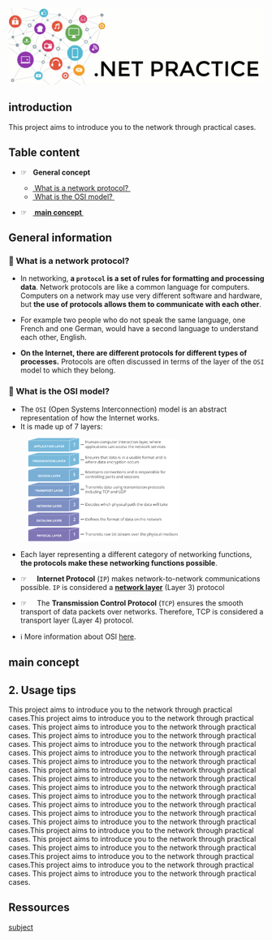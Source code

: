 ![netpractice.png](img/netpractice.png)
## introduction
This project aims to introduce you to the network through practical cases.

## Table content
* ☞&nbsp;&nbsp; **General concept**
  * [ What is a network protocol? ](#desc)
  * [ What is the OSI model? ](#usage)


* ☞&nbsp;&nbsp; **[ main concept ](#usage)**

## General information
<a name="usage"></a>
### 💭 What is a network protocol?

* In networking, **a `protocol` is a set of rules for formatting and processing data**. Network protocols are like a common 
language for computers. Computers on a network may use very different software and hardware, but **the use of protocols 
allows them to communicate with each other**.

* For example two people who do not speak the same language, one French and one German, would have a second language 
to understand each other, English.

* **On the Internet, there are different protocols for different types of processes.** Protocols are often discussed in 
terms of the layer of the `OSI` model to which they belong.

<a name="usage"></a>
### 💭 What is the OSI model?

* The `OSI` (Open Systems Interconnection) model is an abstract representation of how the Internet works.
* It is made up of 7 layers: 

&nbsp;&nbsp;&nbsp;&nbsp;&nbsp;&nbsp;&nbsp;&nbsp;&nbsp;[<img src="img/osi-model-7-layers.png" width="300">](img/osi-model-7-layers.png)

* Each layer representing a different category of networking functions, **the protocols make these networking 
functions possible**.

* ☞ &nbsp;&nbsp;&nbsp; **Internet Protocol** (`IP`) makes network-to-network communications possible. `IP` 
is considered a **[network layer](https://www.cloudflare.com/learning/network-layer/what-is-the-network-layer/)** 
(Layer 3) protocol
* ☞ &nbsp;&nbsp;&nbsp; The **Transmission Control Protocol** (`TCP`) ensures the smooth transport of data packets over networks. 
Therefore, TCP is considered a transport layer (Layer 4) protocol.
* ℹ️ More information about OSI [here](https://www.cloudflare.com/learning/ddos/glossary/open-systems-interconnection-model-osi/).

<a name="usage"></a>
## main concept

<a name="usage"></a>
## 2. Usage tips

This project aims to introduce you to the network through practical cases.This project aims to introduce you to the network through practical cases.
This project aims to introduce you to the network through practical cases.
This project aims to introduce you to the network through practical cases.
This project aims to introduce you to the network through practical cases.
This project aims to introduce you to the network through practical cases.
This project aims to introduce you to the network through practical cases.
This project aims to introduce you to the network through practical cases.
This project aims to introduce you to the network through practical cases.
This project aims to introduce you to the network through practical cases.
This project aims to introduce you to the network through practical cases.
This project aims to introduce you to the network through practical cases.
This project aims to introduce you to the network through practical cases.
This project aims to introduce you to the network through practical cases.This project aims to introduce you to the network through practical cases.
This project aims to introduce you to the network through practical cases.
This project aims to introduce you to the network through practical cases.This project aims to introduce you to the network through practical cases.This project aims to introduce you to the network through practical cases.
This project aims to introduce you to the network through practical cases.


## Ressources
[subject](https://cdn.intra.42.fr/pdf/pdf/58600/fr.subject.pdf)
